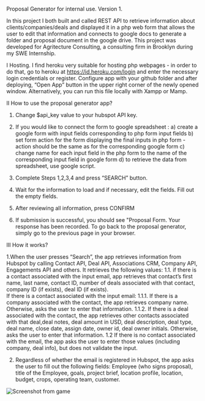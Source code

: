 Proposal Generator for internal use. Version 1.

In this project I both built and called REST API to retrieve information about clients/companies/deals and 
displayed it in a php web form that allows the user to edit that information and connects to google docs 
to generate a folder and proposal document in the google drive.
This project was developed for Agritecture Consulting, a consulting firm in Brooklyn during my SWE Internship.


I Hosting. I find heroku very suitable for hosting php webpages - in order to do that, go to heroku at 
https://id.heroku.com/login and enter the necessary login credentials or register. 
Configure app with your github folder and after deploying, “Open App” button in the upper right corner of the newly opened window.
Alternatively, you can run this file locally with Xampp or Mamp.

II How to use the proposal generator app?
1. Change $api_key value to your hubspot API key.
2. If you would like to connect the form to google spreadsheet : 
a) create a google form with input fields corresponding to php form input fields 
b) set form action for the form displaying the final inputs in php form - action should be the same as for the corresponding google form
c) change name for each input field in the php form to the name of the corresponding input field in google form
d) to retrieve the data from spreadsheet, use google script.

3. Complete Steps 1,2,3,4 and press “SEARCH” button.     
4. Wait for the information to load and if necessary, edit the fields. Fill out the empty fields.
5. After reviewing all information, press CONFIRM
6. If submission is successful, you should see "Proposal Form. Your response has been recorded. To go back to the proposal generator, simply go to the previous page in your browser.

III How it works?

1.When the user presses “Search”, the app retrieves information from Hubspot by calling Contact API, Deal API, Associations CRM, Company API, Engagements API and others.
 It retrieves the following values:
1.1. if there is a contact associated with the input email, app retrieves that contact’s first     name, last name, contact ID, number of deals associated with that contact, company ID (if exists), deal ID (if exists).  
If there is a contact associated with the input email:
1.1.1. If there is a company associated with the contact, the app retrieves company name. Otherwise, asks the user to enter that information.
1.1.2. If there is a deal associated with the contact, the app retrieves other contacts associated with that deal,deal notes, deal amount in USD, deal description, deal type, deal name, close date, assign date, owner id, deal owner initials.
Otherwise, asks the user to enter that information.
1.2 If there is no contact associated with the email, the app asks the user to enter those values (including company, deal info), but does not validate the input.

2. Regardless of whether the email is registered in Hubspot, the app asks the user to fill out the following fields: Employee (who signs proposal), title of the Employee, goals, project brief, location profile, location, budget, crops, operating team, customer.



![Screenshot from game](https://github.com/almazhanabdukhat/proposal-generator-AGR/blob/master/version1/collage.jpg)







